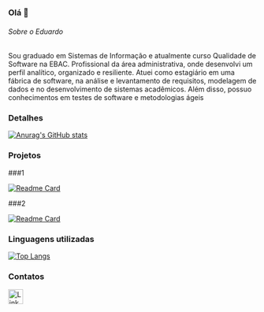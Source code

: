### Olá 👋

###### Sobre o Eduardo

Sou graduado em Sistemas de Informação e atualmente curso Qualidade de Software na EBAC. Profissional da área administrativa, onde desenvolvi um perfil analítico, organizado e resiliente. Atuei como estagiário em uma fábrica de software, na análise e levantamento de requisitos, modelagem de dados e no desenvolvimento de sistemas acadêmicos. Além disso, possuo conhecimentos em testes de software e metodologias ágeis

### Detalhes

[![Anurag's GitHub stats](https://github-readme-stats.vercel.app/api?username=Eduferr&show_icons=true&theme=dark)](https://github.com/anuraghazra/github-readme-stats)

### Projetos
###1

[![Readme Card](https://github-readme-stats.vercel.app/api/pin/?username=Eduferr&repo=teste_manual_fluxo_de_compra_ebacshop&theme=dark)](https://github.com/Eduferr/teste_manual_fluxo_de_compra_ebacshop#)

###2

[![Readme Card](https://github-readme-stats.vercel.app/api/pin/?username=Eduferr&repo=Teste_manual_fluxo_de_compra&theme=dark)](https://github.com/Eduferr/teste_manual_fluxo_de_compra_ebacshop)



### Linguagens utilizadas

[![Top Langs](https://github-readme-stats.vercel.app/api/top-langs/?username=Eduferr&layout=compact)](https://github.com/anuraghazra/github-readme-stats)

### Contatos

[<img src='https://img.shields.io/badge/LinkedIn-0077B5?style=for-the-badge&logo=linkedin&logoColor=white' alt='Linkedin' height='30'>](https://www.linkedin.com/in/edufgs/)
